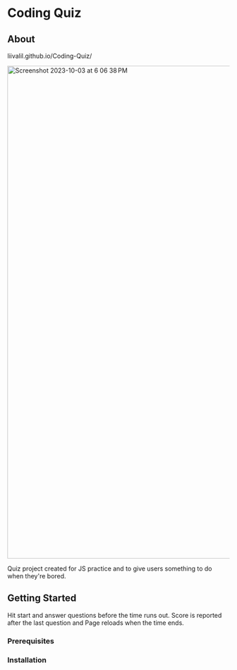 # Coding Quiz

## About
liivalil.github.io/Coding-Quiz/

<img width="1118" alt="Screenshot 2023-10-03 at 6 06 38 PM" src="https://github.com/LiivALil/Coding-Quiz/assets/90412259/55b31afb-8faf-42c5-b4ad-ac668b272f20">

Quiz project created for JS practice and to give users something to do when they're bored.

## Getting Started

Hit start and answer questions before the time runs out. Score is reported after the last question and Page reloads when the time ends.

### Prerequisites

### Installation
